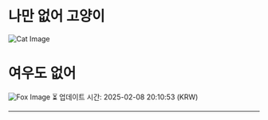 
# 나만 없어 고양이

![Cat Image](https://cdn2.thecatapi.com/images/6P42aYVha.jpg)

# 여우도 없어
![Fox Image](https://randomfox.ca/images/8.jpg)
⏳ 업데이트 시간: 2025-02-08 20:10:53 (KRW)

---

